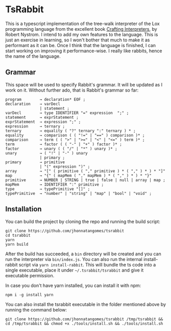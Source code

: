 # TsRabbit

This is a typescript implementation of the tree-walk interpreter of the Lox programming language from the excellent book [Crafting Interpreters], by Robert Nystrom. I intend to add my own features to the language. This is just an exercise in learning, so I won't bother that much to make it as performant as it can be. Once I think that the language is finished, I can start working on improving it performance-wise. I really like rabbits, hence the name of the language.

[crafting interpreters]: https://craftinginterpreters.com/

## Grammar

This space will be used to specify Rabbit's grammar. It will be updated as I work on it. Without further ado, that is Rabbit's grammar so far:

```
program        → declaration* EOF ;
declaration    → varDecl
               | statement ;
varDecl        → type IDENTIFIER "=" expression  ";" ;
statement      → exprStatement ;
exprStatement  → expression ";" ;
expression     → ternary ;
ternary        → equality ( "?" ternary ":" ternary ) * ;
equality       → comparison ( ( "!=" | "==" ) comparison )* ;
comparison     → term ( ( ">" | ">=" | "<" | "<=" ) term )* ;
term           → factor ( ( "-" | "+" ) factor )* ;
factor         → unary ( ( "/" | "*" ) unary )* ;
unary          → ( "!" | "-" ) unary
               | primary ;
primary        → primitive
               | "(" expression ")" ;
array          → "[" ( primitive ( "," primitive ) * ( "," ) * ) * "]"
map            → "{" ( mapMem ( "," mapMem ) * ( "," ) * ) * "}"
primitive      → NUMBER | STRING | true | false | null | array | map ;
mapMem         → IDENTIFIER ":" primitive ;
type           → typePrimitive "[]" ;
typePrimitive  → "number" | "string" | "map" | "bool" | "void" ;
```

## Installation

You can build the project by cloning the repo and running the build script:

```
git clone https://github.com/jhonnatangomes/tsrabbit
cd tsrabbit
yarn
yarn build
```

After the build has succeeded, a `bin` directory will be created and you can run the interpreter via `bin/index.js`. You can also run the internal install-rabbit script via `yarn install-rabbit`. This will bundle the ts code into a single executable, place it under `~/.tsrabbit/tsrabbit` and give it executable permission.

In case you don't have yarn installed, you can install it with npm:

```
npm i -g install yarn
```

You can also install the tsrabbit executable in the folder mentioned above by running the command below:

```
git clone https://github.com/jhonnatangomes/tsrabbit /tmp/tsrabbit && cd /tmp/tsrabbit && chmod +x ./tools/install.sh && ./tools/install.sh
```
